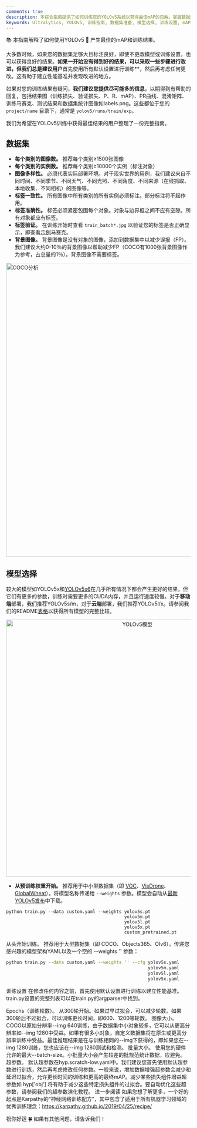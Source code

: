 ```yaml
---
comments: true
description: 本综合指南提供了如何训练您的YOLOv5系统以获得最佳mAP的见解。掌握数据集准备、模型选择、训练设置等内容。
keywords: Ultralytics, YOLOv5, 训练指南, 数据集准备, 模型选择, 训练设置, mAP结果, 机器学习, 目标检测
---
```


📚 本指南解释了如何使用YOLOv5 🚀 产生最佳的mAP和训练结果。

大多数时候，如果您的数据集足够大且标注良好，即使不更改模型或训练设置，也可以获得良好的结果。**如果一开始没有得到好的结果，可以采取一些步骤进行改进，但我们总是建议用户**首先使用所有默认设置进行训练**，然后再考虑任何更改。这有助于建立性能基准并发现改进的地方。

如果对您的训练结果有疑问，**我们建议您提供尽可能多的信息**，以期得到有帮助的回复，包括结果图（训练损失、验证损失、P、R、mAP）、PR曲线、混淆矩阵、训练马赛克、测试结果和数据集统计图像如labels.png。这些都位于您的 `project/name` 目录下，通常是 `yolov5/runs/train/exp`。

我们为希望在YOLOv5训练中获得最佳结果的用户整理了一份完整指南。

## 数据集

- **每个类别的图像数。** 推荐每个类别≥1500张图像
- **每个类别的实例数。** 推荐每个类别≥10000个实例（标注对象）
- **图像多样性。** 必须代表实际部署环境。对于现实世界的用例，我们建议来自不同时间、不同季节、不同天气、不同光照、不同角度、不同来源（在线抓取、本地收集、不同相机）的图像等。
- **标签一致性。** 所有图像中所有类别的所有实例必须标注。部分标注将不起作用。
- **标签准确性。** 标签必须紧密包围每个对象。对象与边界框之间不应有空隙。所有对象都应有标签。
- **标签验证。** 在训练开始时查看 `train_batch*.jpg` 以验证您的标签是否正确显示，即查看[示例](./train_custom_data.md#local-logging)马赛克。
- **背景图像。** 背景图像是没有对象的图像，添加到数据集中以减少误报（FP）。我们建议大约0-10％的背景图像以帮助减少FP（COCO有1000张背景图像作为参考，占总量的1％）。背景图像不需要标签。

<a href="https://arxiv.org/abs/1405.0312"><img width="800" src="https://user-images.githubusercontent.com/26833433/109398377-82b0ac00-78f1-11eb-9c76-cc7820669d0d.png" alt="COCO分析"></a>

## 模型选择

较大的模型如YOLOv5x和[YOLOv5x6](https://github.com/ultralytics/yolov5/releases/tag/v5.0)在几乎所有情况下都会产生更好的结果，但它们有更多的参数，训练时需要更多的CUDA内存，并且运行速度较慢。对于**移动端**部署，我们推荐YOLOv5s/m，对于**云端**部署，我们推荐YOLOv5l/x。请参阅我们的README[表格](https://github.com/ultralytics/yolov5#pretrained-checkpoints)以获得所有模型的完整比较。

<p align="center"><img width="700" alt="YOLOv5模型" src="https://github.com/ultralytics/yolov5/releases/download/v1.0/model_comparison.png"></p>

- **从预训练权重开始。** 推荐用于中小型数据集（即 [VOC](https://github.com/ultralytics/yolov5/blob/master/data/VOC.yaml)、[VisDrone](https://github.com/ultralytics/yolov5/blob/master/data/VisDrone.yaml)、[GlobalWheat](https://github.com/ultralytics/yolov5/blob/master/data/GlobalWheat2020.yaml)）。将模型名称传递给 `--weights` 参数。模型会自动从[最新YOLOv5发布](https://github.com/ultralytics/yolov5/releases)中下载。

```shell
python train.py --data custom.yaml --weights yolov5s.pt
                                             yolov5m.pt
                                             yolov5l.pt
                                             yolov5x.pt
                                             custom_pretrained.pt
```
从头开始训练。 推荐用于大型数据集（即 COCO、Objects365、OIv6）。传递您感兴趣的模型架构YAML以及一个空的 --weights '' 参数：
```bash
python train.py --data custom.yaml --weights '' --cfg yolov5s.yaml
                                                      yolov5m.yaml
                                                      yolov5l.yaml
                                                      yolov5x.yaml
```
训练设置
在修改任何内容之前，首先使用默认设置进行训练以建立性能基准。train.py设置的完整列表可以在train.py的argparser中找到。

Epochs（训练轮数）。 从300轮开始。如果过早过拟合，可以减少轮数。如果300轮后不过拟合，可以训练更长时间，即600、1200等轮数。
图像大小。 COCO以原始分辨率--img 640训练，由于数据集中小对象较多，它可以从更高分辨率如--img 1280中受益。如果有很多小对象，自定义数据集将在原生或更高分辨率训练中受益。最佳推理结果是在与训练相同的--img下获得的，即如果您在--img 1280训练，您也应该在--img 1280测试和检测。
批量大小。 使用您的硬件允许的最大--batch-size。小批量大小会产生较差的批规范统计数据，应避免。
超参数。 默认超参数在hyp.scratch-low.yaml中。我们建议您首先使用默认超参数进行训练，然后再考虑修改任何参数。一般来说，增加数据增强超参数会减少和延迟过拟合，允许更长时间的训练和更高的最终mAP。减少某些损失组件增益超参数如 hyp['obj'] 将有助于减少这些特定损失组件的过拟合。要自动优化这些超参数，请参阅我们的超参数演化教程。
进一步阅读
如果您想了解更多，一个好的起点是Karpathy的“神经网络训练配方”，其中包含了适用于所有机器学习领域的优秀训练理念：https://karpathy.github.io/2019/04/25/recipe/

祝你好运 🍀 如果有其他问题，请告诉我们！






